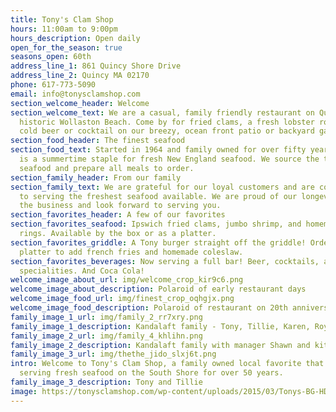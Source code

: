```yaml
---
title: Tony's Clam Shop
hours: 11:00am to 9:00pm
hours_description: Open daily
open_for_the_season: true
seasons_open: 60th
address_line_1: 861 Quincy Shore Drive
address_line_2: Quincy MA 02170
phone: 617-773-5090
email: info@tonysclamshop.com
section_welcome_header: Welcome
section_welcome_text: We are a casual, family friendly restaurant on Quincy’s
  historic Wollaston Beach. Come by for fried clams, a fresh lobster roll, and a
  cold beer or cocktail on our breezy, ocean front patio or backyard garden.
section_food_header: The finest seafood
section_food_text: Started in 1964 and family owned for over fifty years, Tony’s
  is a summertime staple for fresh New England seafood. We source the top local
  seafood and prepare all meals to order.
section_family_header: From our family
section_family_text: We are grateful for our loyal customers and are committed
  to serving the freshest seafood available. We are proud of our longevity in
  the business and look forward to serving you.
section_favorites_header: A few of our favorites
section_favorites_seafood: Ipswich fried clams, jumbo shrimp, and homemade onion
  rings. Available by the box or as a platter.
section_favorites_griddle: A Tony burger straight off the griddle! Order as a
  platter to add french fries and homemade coleslaw.
section_favorites_beverages: Now serving a full bar! Beer, cocktails, and frozen
  specialities. And Coca Cola!
welcome_image_about_url: img/welcome_crop_kir9c6.png
welcome_image_about_description: Polaroid of early restaurant days
welcome_image_food_url: img/finest_crop_oqhgjx.png
welcome_image_food_description: Polaroid of restaurant on 20th anniversary
family_image_1_url: img/family_2_rr7xry.png
family_image_1_description: Kandalaft family - Tony, Tillie, Karen, Roy, Gary
family_image_2_url: img/family_4_khlihn.png
family_image_2_description: Kandalaft family with manager Shawn and kitchen lead cook Hakim
family_image_3_url: img/thethe_jido_slxj6t.png
intro: Welcome to Tony's Clam Shop, a family owned local favorite that has been
  serving fresh seafood on the South Shore for over 50 years.
family_image_3_description: Tony and Tillie
image: https://tonysclamshop.com/wp-content/uploads/2015/03/Tonys-BG-HDR-e1433614147945.jpg
---
```

